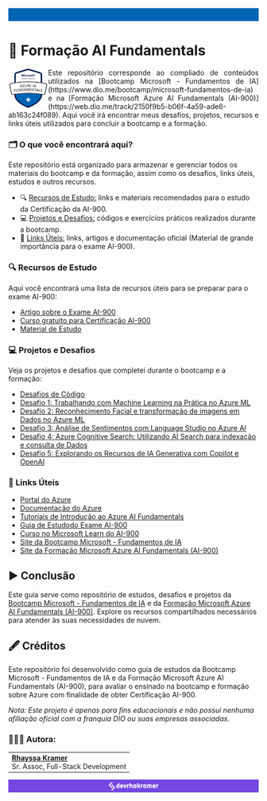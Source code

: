 <img src="./img/topo.png">  

# 🤖 Formação AI Fundamentals

<div align="justify">
  <img src="./img/ai-900.png" align="left" width="80"> 
  <span align="right" align-items="justify">Este repositório corresponde ao compliado de conteúdos utilizados na [Bootcamp Microsoft - Fundamentos de IA](https://www.dio.me/bootcamp/microsoft-fundamentos-de-ia) e na [Formação Microsoft Azure AI Fundamentals (AI-900)](https://web.dio.me/track/2150f9b5-b06f-4a59-ade6-ab163c24f089). Aqui você irá encontrar meus desafios, projetos, recursos e links úteis utilizados para concluir a bootcamp e a formação.
  </span>
</div>

### 🗂️ O que você encontrará aqui?
Este repositório está organizado para armazenar e gerenciar todos os materiais do bootcamp e da formação, assim como os desafios, links úteis, estudos e outros recursos.

- 🔍 [Recursos de Estudo:](https://github.com/rhayssakramer/formacao-ai-fundamentals/tree/main?tab=readme-ov-file#-recursos-de-estudo) links e materiais recomendados para o estudo da Certificação da AI-900.
- 💻 [Projetos e Desafios:](https://github.com/rhayssakramer/formacao-ai-fundamentals/tree/main?tab=readme-ov-file#-projetos-e-desafios) códigos e exercícios práticos realizados durante a bootcamp.
- 🔗 [Links Úteis:](https://github.com/rhayssakramer/formacao-ai-fundamentals/tree/main?tab=readme-ov-file#-links-%C3%BAteis) links, artigos e documentação oficial (Material de grande importância para o exame AI-900).

### 🔍 Recursos de Estudo
Aqui você encontrará uma lista de recursos úteis para se preparar para o exame AI-900:

- [Artigo sobre o Exame AI-900](https://learn.microsoft.com/pt-br/credentials/certifications/azure-ai-fundamentals)
- [Curso gratuito para Certificação AI-900](https://learn.microsoft.com/pt-br/training/courses/ai-900t00)
- [Material de Estudo](https://youtube.com/playlist?list=PLf7uDG4xdAJ0zlvTq0Zvtg12MjB8oALpI&si=MX9Y8qfNC9glmvTP)

### 💻 Projetos e Desafios  
Veja os projetos e desafios que completei durante o bootcamp e a formação:
- [Desafios de Código](https://github.com/rhayssakramer/formacao-ai-fundamentals/tree/main/Desafio-de-Codigo)
- [Desafio 1: Trabalhando com Machine Learning na Prática no Azure ML](https://github.com/rhayssakramer/formacao-ai-fundamentals/tree/main/Desafio%2301-Trabalhando-com-Machine-Learning-na-Pratica-no-Azure-ML)
- [Desafio 2: Reconhecimento Facial e transformação de imagens em Dados no Azure ML](https://github.com/rhayssakramer/formacao-ai-fundamentals/tree/main/Desafio%2302-Reconhecimento-Facial-e-transformacao-de-imagens-em-Dados-no-Azure-ML)
- [Desafio 3: Análise de Sentimentos com Language Studio no Azure AI](https://github.com/rhayssakramer/formacao-ai-fundamentals/tree/main/Desafio%2303-Analise-de-Sentimentos-com-Language-Studio-no-Azure-AI) 
- [Desafio 4: Azure Cognitive Search: Utilizando AI Search para indexação e consulta de Dados](https://github.com/rhayssakramer/formacao-ai-fundamentals/tree/main/Desafio%2304-Azure-Cognitive-Search-Utilizando-AI-Search-para-indexa%C3%A7%C3%A3o-e-consulta-de-Dados)
- [Desafio 5: Explorando os Recursos de IA Generativa com Copilot e OpenAI]()

### 🔗 Links Úteis
- [Portal do Azure](https://portal.azure.com/)
- [Documentação do Azure](https://docs.microsoft.com/azure/)
- [Tutoriais de Introdução ao Azure AI Fundamentals](https://learn.microsoft.com/pt-br/credentials/certifications/azure-ai-fundamentals)
- [Guia de Estudodo Exame AI-900](https://learn.microsoft.com/pt-br/credentials/certifications/resources/study-guides/ai-900)
- [Curso no Microsoft Learn do AI-900](https://learn.microsoft.com/pt-br/training/courses/ai-900t00)
- [Site da Bootcamp Microsoft - Fundamentos de IA](https://www.dio.me/bootcamp/microsoft-fundamentos-de-ia)
- [Site da Formação Microsoft Azure AI Fundamentals (AI-900)](https://web.dio.me/track/2150f9b5-b06f-4a59-ade6-ab163c24f089)

## ▶️ Conclusão
Este guia serve como repositório de estudos, desafios e projetos da [Bootcamp Microsoft - Fundamentos de IA](https://www.dio.me/bootcamp/microsoft-fundamentos-de-ia) e da [Formação Microsoft Azure AI Fundamentals (AI-900)](https://web.dio.me/track/2150f9b5-b06f-4a59-ade6-ab163c24f089). Explore os recursos compartilhados necessários para atender às suas necessidades de nuvem.

## 🖋️ Créditos
Este repositório foi desenvolvido como guia de estudos da Bootcamp Microsoft - Fundamentos de IA e da Formação Microsoft Azure AI Fundamentals (AI-900), para avaliar o ensinado na bootcamp e formação sobre Azure com finalidade de obter Certificação AI-900. 

*Nota: Este projeto é apenas para fins educacionais e não possui nenhuma afiliação oficial com a franquia DIO ou suas empresas associadas.*

### 👩🏼‍💻 Autora:
<table style="border=0">
  <tr>
    <td align="left">
      <a href="https://github.com/rhayssakramer">
        <span><b>Rhayssa Kramer</b></span>
      </a>
      <br>
      <span>Sr. Assoc, Full-Stack Development</span>
    </td>
  </tr>
</table>

<div align="center"><a href="https://github.com/rhayssakramer"><img src="https://github.com/rhayssakramer/rhayssakramer/blob/main/img/rodape.png"></a></div>
